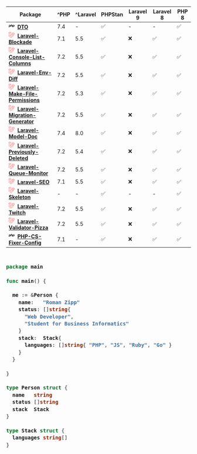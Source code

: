 | Package                                                                                         | ^PHP | ^Laravel | PHPStan | Laravel 9 | Laravel 8 | PHP 8 |
| ----------------------------------------------------------------------------------------------- | ---- | -------- | ------- | --------- | --------- | ----- |
| ![](/logos/php.png) [**DTO**](https://github.com/romanzipp/DTO)                                                     | 7.4  | -        | ✅       | -         | -         | ✅     |
| ![](/logos/laravel.png) [**Laravel-Blockade**](https://github.com/romanzipp/Laravel-Blockade)                           | 7.1  | 5.5      | ✅       | ❌         | ✅         | ✅     |
| ![](/logos/laravel.png) [**Laravel-Console-List-Columns**](https://github.com/romanzipp/Laravel-Console-List-Columns)   | 7.2  | 5.5      | ✅       | ❌         | ✅         | ✅     |
| ![](/logos/laravel.png) [**Laravel-Env-Diff**](https://github.com/romanzipp/Laravel-Env-Diff)                           | 7.2  | 5.5      | ✅       | ❌         | ✅         | ✅     |
| ![](/logos/laravel.png) [**Laravel-Make-File-Permissions**](https://github.com/romanzipp/Laravel-Make-File-Permissions) | 7.2  | 5.3      | ✅       | ❌         | ✅         | ✅     |
| ![](/logos/laravel.png) [**Laravel-Migration-Generator**](https://github.com/romanzipp/Laravel-Migration-Generator)     | 7.2  | 5.5      | ✅       | ❌         | ✅         | ✅     |
| ![](/logos/laravel.png) [**Laravel-Model-Doc**](https://github.com/romanzipp/Laravel-Model-Doc)                         | 7.4  | 8.0      | ✅       | ❌         | ✅         | ✅     |
| ![](/logos/laravel.png) [**Laravel-Previously-Deleted**](https://github.com/romanzipp/Laravel-Previously-Deleted)       | 7.2  | 5.4      | ✅       | ❌         | ✅         | ✅     |
| ![](/logos/laravel.png) [**Laravel-Queue-Monitor**](https://github.com/romanzipp/Laravel-Queue-Monitor)                 | 7.2  | 5.5      | ✅       | ❌         | ✅         | ✅     |
| ![](/logos/laravel.png) [**Laravel-SEO**](https://github.com/romanzipp/Laravel-SEO)                                     | 7.1  | 5.5      | ✅       | ❌         | ✅         | ✅     |
| ![](/logos/laravel.png) [**Laravel-Skeleton**](https://github.com/romanzipp/Laravel-Skeleton)                           | -    | -        | ✅       | -         | -         | ✅     |
| ![](/logos/laravel.png) [**Laravel-Twitch**](https://github.com/romanzipp/Laravel-Twitch)                               | 7.2  | 5.5      | ✅       | ❌         | ✅         | ✅     |
| ![](/logos/laravel.png) [**Laravel-Validator-Pizza**](https://github.com/romanzipp/Laravel-Validator-Pizza)             | 7.2  | 5.5      | ✅       | ❌         | ✅         | ✅     |
| ![](/logos/php.png) [**PHP-CS-Fixer-Config**](https://github.com/romanzipp/PHP-CS-Fixer-Config)                     | 7.1  | -        | ✅       | ❌         | ✅         | ✅     |

<h3>
    
```go
​
package main

func main() {

  me := &Person {
    name:   "Roman Zipp"
    status: []string{
      "Web Developer",
      "Student for Business Informatics"
    }
    stack:  Stack{
      languages: []string{ "PHP", "JS", "Ruby", "Go" }
    }
  }

}
​
type Person struct {
  name   string
  status []string
  stack  Stack
}

type Stack struct {
  languages string[]
}

```
</h3>
